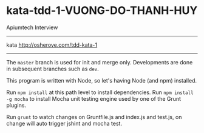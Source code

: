 # kata-tdd-1-VUONG-DO-THANH-HUY
Apiumtech Interview

---

kata http://osherove.com/tdd-kata-1

---

The `master` branch is used for init and merge only. Developments are done in subsequent branches such as `dev`.

This program is written with Node, so let's having Node (and npm) installed.

Run `npm install` at this path level to install dependencies. Run `npm install -g mocha` to install Mocha unit testing engine used by one of the Grunt plugins.

Run `grunt` to watch changes on Gruntfile.js and index.js and test.js, on change will auto trigger jshint and mocha test.

